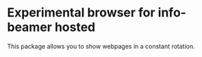 # Experimental browser for info-beamer hosted

This package allows you to show webpages in a
constant rotation.
